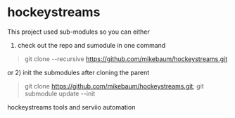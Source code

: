 hockeystreams
=============

This project used sub-modules so you can either 

1) check out the repo and sumodule in one command
> git clone --recursive https://github.com/mikebaum/hockeystreams.git

or
2) init the submodules after cloning the parent 
> git clone https://github.com/mikebaum/hockeystreams.git;
> git submodule update --init


hockeystreams tools and serviio automation

